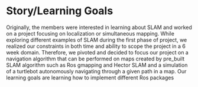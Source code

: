 # Story/Learning Goals

Originally, the members were interested in learning about SLAM and worked on a project focusing on localization or simultaneous mapping. While exploring different examples of SLAM during the first phase of project, we realized our constraints in both time and ability to scope the project in a 6 week domain. Therefore, we pivoted and decided to focus our project on a navigation algorithm that can be performed on maps created by pre_built SLAM algorithm such as Ros gmapping and Hector SLAM and a simulation of a turtlebot autonomously navigating through a given path in a map.
Our learning goals are learning how to implement different Ros packages 
